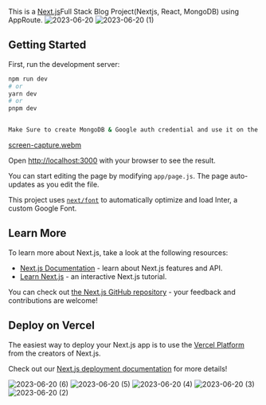 This is a [Next.js](https://nextjs.org/)Full Stack Blog Project(Nextjs, React, MongoDB) using AppRoute.
![2023-06-20](https://github.com/SANKARAMDAS/next_new/assets/31897843/9c94ada3-7e26-4535-9a21-d878ea5e551e)
![2023-06-20 (1)](https://github.com/SANKARAMDAS/next_new/assets/31897843/1ddeb761-d845-4700-9e11-57bbcb6d942a)

## Getting Started

First, run the development server:

```bash
npm run dev
# or
yarn dev
# or
pnpm dev


Make Sure to create MongoDB & Google auth credential and use it on the .env file. 
```


[screen-capture.webm](https://github.com/SANKARAMDAS/next_new/assets/31897843/04b7993a-188f-4327-81c1-ed175a12cd29)

Open [http://localhost:3000](http://localhost:3000) with your browser to see the result.

You can start editing the page by modifying `app/page.js`. The page auto-updates as you edit the file.

This project uses [`next/font`](https://nextjs.org/docs/basic-features/font-optimization) to automatically optimize and load Inter, a custom Google Font.

## Learn More

To learn more about Next.js, take a look at the following resources:

- [Next.js Documentation](https://nextjs.org/docs) - learn about Next.js features and API.
- [Learn Next.js](https://nextjs.org/learn) - an interactive Next.js tutorial.

You can check out [the Next.js GitHub repository](https://github.com/vercel/next.js/) - your feedback and contributions are welcome!

## Deploy on Vercel

The easiest way to deploy your Next.js app is to use the [Vercel Platform](https://vercel.com/new?utm_medium=default-template&filter=next.js&utm_source=create-next-app&utm_campaign=create-next-app-readme) from the creators of Next.js.

Check out our [Next.js deployment documentation](https://nextjs.org/docs/deployment) for more details!



![2023-06-20 (6)](https://github.com/SANKARAMDAS/next_new/assets/31897843/0284e641-1983-4d24-8c30-011345a608fd)
![2023-06-20 (5)](https://github.com/SANKARAMDAS/next_new/assets/31897843/cc48732e-a6ad-48bc-a1db-4f64ccdbde24)
![2023-06-20 (4)](https://github.com/SANKARAMDAS/next_new/assets/31897843/20f32555-1426-4ae9-8d4b-af09893f9def)
![2023-06-20 (3)](https://github.com/SANKARAMDAS/next_new/assets/31897843/a0df0807-e514-4f38-b9ad-c4c358f65d3c)
![2023-06-20 (2)](https://github.com/SANKARAMDAS/next_new/assets/31897843/f8a3af07-1ac4-420e-b2c9-0154375a9f2a)



